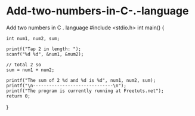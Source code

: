 # Add-two-numbers-in-C-.-language
Add two numbers in C . language
#include <stdio.h>
int main() {
 
    int num1, num2, sum;
     
    printf("Tap 2 in length: ");
    scanf("%d %d", &num1, &num2);
 
    // total 2 so
    sum = num1 + num2;
     
    printf("The sum of 2 %d and %d is %d", num1, num2, sum);
    printf("\n------------------------------\n");
    printf("The program is currently running at Freetuts.net");
    return 0;
}
